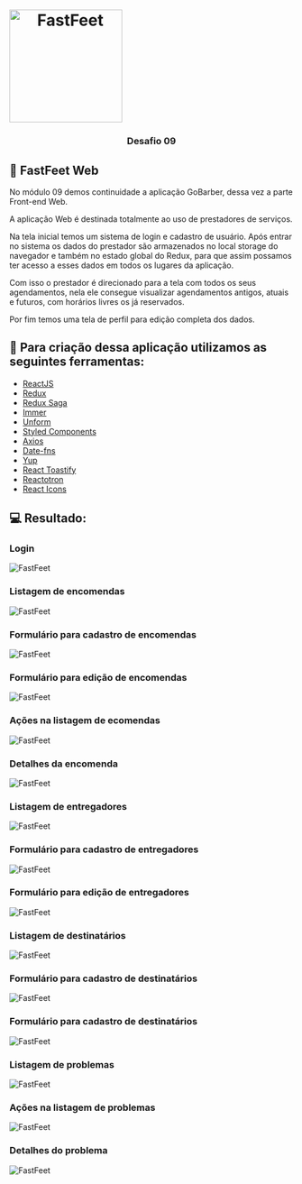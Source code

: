<h1 align="center" style="display: flex;>
    <img alt="GoStack" src="https://rocketseat-cdn.s3-sa-east-1.amazonaws.com/bootcamp-header.png" width="200px" />
    <img alt="FastFeet" src="src/assets/logo.svg" width="200px" />
</h1>

<h3 align="center">
  Desafio 09
</h3>

## :rocket: FastFeet Web

No módulo 09 demos continuidade a aplicação GoBarber, dessa vez a parte Front-end Web.

A aplicação Web é destinada totalmente ao uso de prestadores de serviços. 

Na tela inicial temos um sistema de login e cadastro de usuário. Após entrar no sistema os dados do prestador são armazenados no local storage do navegador e também no estado global do Redux, para que assim possamos ter acesso a esses dados em todos os lugares da aplicação.

Com isso o prestador é direcionado para a tela com todos os seus agendamentos, nela ele consegue visualizar agendamentos antigos, atuais e futuros, com horários livres os já reservados.

Por fim temos uma tela de perfil para edição completa dos dados.

## :hammer: Para criação dessa aplicação utilizamos as seguintes ferramentas:
- [ReactJS](https://pt-br.reactjs.org/docs/getting-started.html)
- [Redux](https://redux.js.org/introduction/getting-started)
- [Redux Saga](https://github.com/redux-saga/redux-saga)
- [Immer](https://github.com/immerjs/immer)
- [Unform](https://unform.dev/)
- [Styled Components](https://styled-components.com/)
- [Axios](https://github.com/axios/axios)
- [Date-fns](https://github.com/date-fns/date-fns)
- [Yup](https://github.com/jquense/yup)
- [React Toastify](https://github.com/fkhadra/react-toastify)
- [Reactotron](https://github.com/infinitered/reactotron)
- [React Icons](https://react-icons.netlify.com/#/)

## :computer: Resultado:

### Login
![FastFeet](.github/login.png)

### Listagem de encomendas
![FastFeet](.github/order_list.png)

### Formulário para cadastro de encomendas
![FastFeet](.github/order_form_new.png)

### Formulário para edição de encomendas
![FastFeet](.github/order_form_edit.png)

### Ações na listagem de ecomendas
![FastFeet](.github/order_list_action.png)

### Detalhes da encomenda
![FastFeet](.github/order_list_details.png)

### Listagem de entregadores
![FastFeet](.github/deliveryman_list.png)

### Formulário para cadastro de entregadores
![FastFeet](.github/deliveryman_form_new.png)

### Formulário para edição de entregadores
![FastFeet](.github/deliveryman_form_edit.png)

### Listagem de destinatários
![FastFeet](.github/recipient_list.png)

### Formulário para cadastro de destinatários
![FastFeet](.github/recipient_form_new.png)

### Formulário para cadastro de destinatários
![FastFeet](.github/recipient_form_edit.png)

### Listagem de problemas
![FastFeet](.github/order_problem_list.png)

### Ações na listagem de problemas
![FastFeet](.github/order_problem_action.png)

### Detalhes do problema
![FastFeet](.github/order_problem_details.png)

